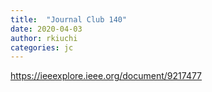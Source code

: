 ```yaml
---
title:  "Journal Club 140"
date: 2020-04-03
author: rkiuchi
categories: jc
---
```


<https://ieeexplore.ieee.org/document/9217477>

